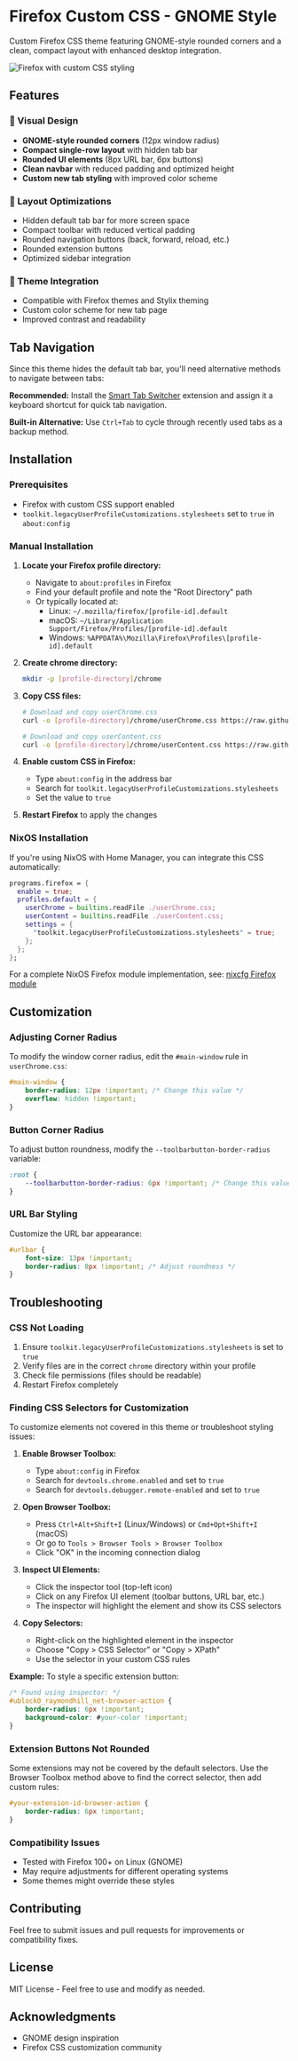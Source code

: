 # Firefox Custom CSS - GNOME Style

Custom Firefox CSS theme featuring GNOME-style rounded corners and a clean, compact layout with enhanced desktop integration.

![Firefox with custom CSS styling](Firefox-CSS-Screenshot.png)

## Features

### 🎨 Visual Design
- **GNOME-style rounded corners** (12px window radius)
- **Compact single-row layout** with hidden tab bar
- **Rounded UI elements** (8px URL bar, 6px buttons)
- **Clean navbar** with reduced padding and optimized height
- **Custom new tab styling** with improved color scheme

### 🔧 Layout Optimizations
- Hidden default tab bar for more screen space
- Compact toolbar with reduced vertical padding
- Rounded navigation buttons (back, forward, reload, etc.)
- Rounded extension buttons
- Optimized sidebar integration

### 🌙 Theme Integration
- Compatible with Firefox themes and Stylix theming
- Custom color scheme for new tab page
- Improved contrast and readability

## Tab Navigation

Since this theme hides the default tab bar, you'll need alternative methods to navigate between tabs:

**Recommended:** Install the [Smart Tab Switcher](https://addons.mozilla.org/en-CA/firefox/addon/smart-tab-switcher/) extension and assign it a keyboard shortcut for quick tab navigation.

**Built-in Alternative:** Use `Ctrl+Tab` to cycle through recently used tabs as a backup method.

## Installation

### Prerequisites
- Firefox with custom CSS support enabled
- `toolkit.legacyUserProfileCustomizations.stylesheets` set to `true` in `about:config`

### Manual Installation

1. **Locate your Firefox profile directory:**
   - Navigate to `about:profiles` in Firefox
   - Find your default profile and note the "Root Directory" path
   - Or typically located at:
     - Linux: `~/.mozilla/firefox/[profile-id].default`
     - macOS: `~/Library/Application Support/Firefox/Profiles/[profile-id].default`
     - Windows: `%APPDATA%\Mozilla\Firefox\Profiles\[profile-id].default`

2. **Create chrome directory:**
   ```bash
   mkdir -p [profile-directory]/chrome
   ```

3. **Copy CSS files:**
   ```bash
   # Download and copy userChrome.css
   curl -o [profile-directory]/chrome/userChrome.css https://raw.githubusercontent.com/bashfulrobot/firefox-custom-css/main/userChrome.css
   
   # Download and copy userContent.css
   curl -o [profile-directory]/chrome/userContent.css https://raw.githubusercontent.com/bashfulrobot/firefox-custom-css/main/userContent.css
   ```

4. **Enable custom CSS in Firefox:**
   - Type `about:config` in the address bar
   - Search for `toolkit.legacyUserProfileCustomizations.stylesheets`
   - Set the value to `true`

5. **Restart Firefox** to apply the changes

### NixOS Installation

If you're using NixOS with Home Manager, you can integrate this CSS automatically:

```nix
programs.firefox = {
  enable = true;
  profiles.default = {
    userChrome = builtins.readFile ./userChrome.css;
    userContent = builtins.readFile ./userContent.css;
    settings = {
      "toolkit.legacyUserProfileCustomizations.stylesheets" = true;
    };
  };
};
```

For a complete NixOS Firefox module implementation, see: [nixcfg Firefox module](https://github.com/bashfulrobot/nixcfg/tree/main/modules/apps/firefox)

## Customization

### Adjusting Corner Radius
To modify the window corner radius, edit the `#main-window` rule in `userChrome.css`:

```css
#main-window {
    border-radius: 12px !important; /* Change this value */
    overflow: hidden !important;
}
```

### Button Corner Radius
To adjust button roundness, modify the `--toolbarbutton-border-radius` variable:

```css
:root {
    --toolbarbutton-border-radius: 6px !important; /* Change this value */
}
```

### URL Bar Styling
Customize the URL bar appearance:

```css
#urlbar {
    font-size: 13px !important;
    border-radius: 8px !important; /* Adjust roundness */
}
```

## Troubleshooting

### CSS Not Loading
1. Ensure `toolkit.legacyUserProfileCustomizations.stylesheets` is set to `true`
2. Verify files are in the correct `chrome` directory within your profile
3. Check file permissions (files should be readable)
4. Restart Firefox completely

### Finding CSS Selectors for Customization

To customize elements not covered in this theme or troubleshoot styling issues:

1. **Enable Browser Toolbox:**
   - Type `about:config` in Firefox
   - Search for `devtools.chrome.enabled` and set to `true`
   - Search for `devtools.debugger.remote-enabled` and set to `true`

2. **Open Browser Toolbox:**
   - Press `Ctrl+Alt+Shift+I` (Linux/Windows) or `Cmd+Opt+Shift+I` (macOS)
   - Or go to `Tools > Browser Tools > Browser Toolbox`
   - Click "OK" in the incoming connection dialog

3. **Inspect UI Elements:**
   - Click the inspector tool (top-left icon)
   - Click on any Firefox UI element (toolbar buttons, URL bar, etc.)
   - The inspector will highlight the element and show its CSS selectors

4. **Copy Selectors:**
   - Right-click on the highlighted element in the inspector
   - Choose "Copy > CSS Selector" or "Copy > XPath"
   - Use the selector in your custom CSS rules

**Example:** To style a specific extension button:
```css
/* Found using inspector: */
#ublock0_raymondhill_net-browser-action {
    border-radius: 6px !important;
    background-color: #your-color !important;
}
```

### Extension Buttons Not Rounded
Some extensions may not be covered by the default selectors. Use the Browser Toolbox method above to find the correct selector, then add custom rules:

```css
#your-extension-id-browser-action {
    border-radius: 6px !important;
}
```

### Compatibility Issues
- Tested with Firefox 100+ on Linux (GNOME)
- May require adjustments for different operating systems
- Some themes might override these styles

## Contributing

Feel free to submit issues and pull requests for improvements or compatibility fixes.

## License

MIT License - Feel free to use and modify as needed.

## Acknowledgments

- GNOME design inspiration
- Firefox CSS customization community